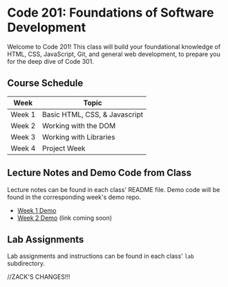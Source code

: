 # Code 201: Foundations of Software Development

Welcome to Code 201! This class will build your foundational knowledge of HTML, CSS, JavaScript, Git, and general web development, to prepare you for the deep dive of Code 301.

## Course Schedule

Week  | Topic
-----------|---------------
Week 1     | Basic HTML, CSS, & Javascript
Week 2     | Working with the DOM
Week 3     | Working with Libraries
Week 4     | Project Week

## Lecture Notes and Demo Code from Class

Lecture notes can be found in each class' README file. Demo code will be found in the corresponding week's demo repo.

- [Week 1 Demo](https://github.com/acl-201d-fall-2017/week1-demo)
- [Week 2 Demo](#) (link coming soon)

## Lab Assignments

Lab assignments and instructions can be found in each class' `lab` subdirectory.

//ZACK'S CHANGES!!!